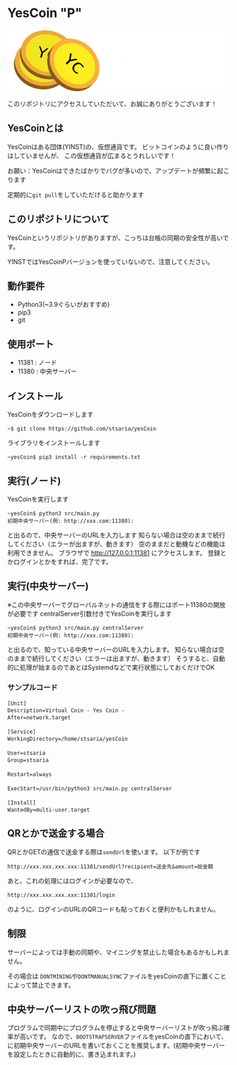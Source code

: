 # YesCoin "P"
![YesCoin Logo](src/static/logo.png "YesCoin Logo")

このリポジトリにアクセスしていただいて、お誠にありがとうございます！
## YesCoinとは
YesCoinはある団体(YINST)の、仮想通貨です。
ビットコインのように良い作りはしていませんが、
この仮想通貨が広まるとうれしいです！

お願い：YesCoinはできたばかりでバグが多いので、アップデートが頻繁に起こります

定期的に```git pull```をしていただけると助かります
## このリポジトリについて
YesCoinというリポジトリがありますが、こっちは台帳の同期の安全性が高いです。

YINSTではYesCoinPバージョンを使っていないので、注意してください。
## 動作要件
- Python3(~3.9ぐらいがおすすめ)
- pip3
- git
## 使用ポート
- 11381 : ノード
- 11380 : 中央サーバー
## インストール
YesCoinをダウンロードします
```
~$ git clone https://github.com/stsaria/yesCoin
```
ライブラリをインストールします
```
~yesCoin$ pip3 install -r requirements.txt
```
## 実行(ノード)
YesCoinを実行します
```
~yesCoin$ python3 src/main.py
初期中央サーバー(例: http://xxx.com:11380): 
```
と出るので、中央サーバーのURLを入力します
知らない場合は空のままで続行してください（エラーが出ますが、動きます）
空のままだと動機などの機能は利用できません。
ブラウザで http://127.0.0.1:11381 にアクセスします。
登録とかログインとかをすれば、完了です。
## 実行(中央サーバー)
※この中央サーバーでグローバルネットの通信をする際にはポート11380の開放が必要です
centralServer引数付きでYesCoinを実行します
```
~yesCoin$ python3 src/main.py centralServer
初期中央サーバー(例: http://xxx.com:11380): 
```
と出るので、知っている中央サーバーのURLを入力します。
知らない場合は空のままで続行してください（エラーは出ますが、動きます）
そうすると、自動的に処理が始まるのであとはSystemdなどで実行状態にしておくだけでOK
### サンプルコード
```/etc/systemd/system/yesCoin.service
[Unit]
Description=Virtual Coin - Yes Coin -
After=network.target

[Service]
WorkingDirectory=/home/stsaria/yesCoin

User=stsaria
Group=stsaria

Restart=always

ExecStart=/usr/bin/python3 src/main.py centralServer

[Install]
WantedBy=multi-user.target
```
## QRとかで送金する場合
QRとかGETの通信で送金する際は`sendUrl`を使います。
以下が例です
```
http://xxx.xxx.xxx.xxx:11381/sendUrl?recipient=送金先&amount=総金額
```
あと、これの処理にはログインが必要なので、
```
http://xxx.xxx.xxx.xxx:11381/login
```
のように、ログインのURLのQRコードも貼っておくと便利かもしれません。
## 制限
サーバーによっては手動の同期や、マイニングを禁止した場合もあるかもしれません。

その場合は
`DONTMINING`や`DONTMANUALSYNC`ファイルをyesCoinの直下に置くことによって禁止できます。
## 中央サーバーリストの吹っ飛び問題
プログラムで同期中にプログラムを停止すると中央サーバーリストが吹っ飛ぶ確率が高いです。
なので、`BOOTSTRAPSERVER`ファイルをyesCoinの直下において、に初期中央サーバーのURLを書いておくことを推奨します。(初期中央サーバーを設定したときに自動的に、書き込まれます。)
